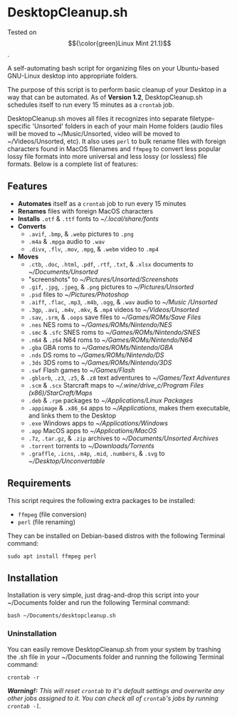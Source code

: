 # DesktopCleanup.sh
Tested on $${\color{green}Linux Mint 21.1}$$.

A self-automating bash script for organizing files on your Ubuntu-based GNU-Linux desktop into appropriate folders.

The purpose of this script is to perform basic cleanup of your Desktop in a way that can be automated.
As of **Version 1.2**, DesktopCleanup.sh schedules itself to run every 15 minutes as a `crontab` job.

DesktopCleanup.sh moves all files it recognizes into separate filetype-specific 'Unsorted' folders in each of your main Home folders (audio files will be moved to ~/Music/Unsorted, video will be moved to ~/Videos/Unsorted, etc).  It also uses `perl` to bulk rename files with foreign characters found in MacOS filenames and `ffmpeg` to convert less popular lossy file formats into more universal and less lossy (or lossless) file formats.  Below is a complete list of features:

## Features
- **Automates** itself as a `crontab` job to run every 15 minutes
- **Renames** files with foreign MacOS characters
- **Installs** `.otf` & `.ttf` fonts to _~/.local/share/fonts_
- **Converts**
  - `.avif`, `.bmp`, & `.webp` pictures to `.png`
  - `.m4a` & `.mpga` audio to `.wav`
  - `.divx`, `.flv`, `.mov`, `.mpg`, & `.webm` video to `.mp4`
- **Moves**
  - `.ctb`, `.doc`, `.html`, `.pdf`, `.rtf`, `.txt`, & `.xlsx` documents to _~/Documents/Unsorted_
  - "screenshots" to _~/Pictures/Unsorted/Screenshots_
  - `.gif`, `.jpg`, `.jpeg`, & `.png` pictures to _~/Pictures/Unsorted_
  - `.psd` files to _~/Pictures/Photoshop_
  - `.aiff`, `.flac`, `.mp3`, `.m4b`, `.ogg`, & `.wav` audio to _~/Music
  /Unsorted_
  - `.3gp`, `.avi`, `.m4v`, `.mkv`, & `.mp4` videos to _~/Videos/Unsorted_
  - `.sav`, `.srm`, & `.oops` save files to _~/Games/ROMs/Save Files_
  - `.nes` NES roms to _~/Games/ROMs/Nintendo/NES_
  - `.smc` & `.sfc` SNES roms to _~/Games/ROMs/Nintendo/SNES_
  - `.n64` & `.z64` N64 roms to _~/Games/ROMs/Nintendo/N64_
  - `.gba` GBA roms to _~/Games/ROMs/Nintendo/GBA_
  - `.nds` DS roms to _~/Games/ROMs/Nintendo/DS_
  - `.3ds` 3DS roms to _~/Games/ROMs/Nintendo/3DS_
  - `.swf` Flash games to _~/Games/Flash_
  - `.gblorb`, `.z3`, `.z5`, & `.z8` text adventures to _~/Games/Text Adventures_
  - `.scm` & `.scx` Starcraft maps to _~/.wine/drive_c/Program Files (x86)/StarCraft/Maps_
  - `.deb` & `.rpm` packages to _~/Applications/Linux Packages_
  - `.appimage` & `.x86_64` apps to _~/Applications_, makes them executable, and links them to the Desktop
  - `.exe` Windows apps to _~/Applications/Windows_
  - `.app` MacOS apps to _~/Applications/MacOS_
  - `.7z`, `.tar.gz`, & `.zip` archives to _~/Documents/Unsorted Archives_
  - `.torrent` torrents to _~/Downloads/Torrents_
  - `.graffle`, `.icns`, `.m4p`, `.mid`, `.numbers`, & `.svg` to _~/Desktop/Unconvertable_

## Requirements
This script requires the following extra packages to be installed:
- `ffmpeg` (file conversion)
- `perl` (file renaming)

They can be installed on Debian-based distros with the following Terminal command:
```
sudo apt install ffmpeg perl
```
## Installation
Installation is very simple, just drag-and-drop this script into your ~/Documents folder and run the following Terminal command:
```
bash ~/Documents/desktopcleanup.sh
```

### Uninstallation
You can easily remove DesktopCleanup.sh from your system by trashing the .sh file in your ~/Documents folder and running the following Terminal command:
```
crontab -r
```
***Warning!:*** *This will reset `crontab` to it's default settings and overwrite any other jobs assigned to it.  You can check all of `crontab`'s jobs by running `crontab -l`.*

